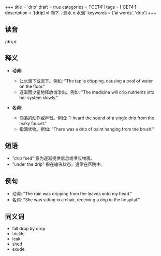 +++
title = 'drip'
draft = true
categories = ['CET4']
tags = ['CET4']
description = '[drip] vi.滴下；漏水 n.水滴'
keywords = ['ai words', 'drip']
+++

## 读音
/drɪp/

## 释义
- **动词**:
  - 让水滴下或流下。例如: "The tap is dripping, causing a pool of water on the floor."
  - 逐渐而少量地释放或渗出。例如: "The medicine will drip nutrients into her system slowly."

- **名词**:
  - 滴落的动作或声音。例如: "I heard the sound of a single drip from the leaky faucet."
  - 指滴状物。例如: "There was a drip of paint hanging from the brush."

## 短语
- "drip feed" 意为逐渐提供信息或供应物质。
- "under the drip" 指在输液状态，通常在医院中。

## 例句
- 动词: "The rain was dripping from the leaves onto my head."
- 名词: "She was sitting in a chair, receiving a drip in the hospital."

## 同义词
- fall drop by drop
- trickle
- leak
- shed
- exude

